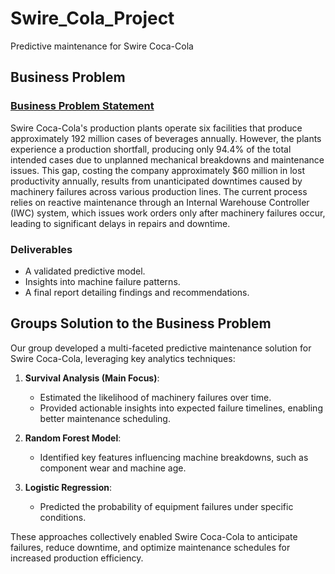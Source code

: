 # Swire_Cola_Project
Predictive maintenance for Swire Coca-Cola


## Business Problem  

### [Business Problem Statement](Business%20Problem%20Statement.docx)

Swire Coca-Cola's production plants operate six facilities that produce approximately 192 million cases of beverages annually. However, the plants experience a production shortfall, producing only 94.4% of the total intended cases due to unplanned mechanical breakdowns and maintenance issues. This gap, costing the company approximately $60 million in lost productivity annually, results from unanticipated downtimes caused by machinery failures across various production lines. The current process relies on reactive maintenance through an Internal Warehouse Controller (IWC) system, which issues work orders only after machinery failures occur, leading to significant delays in repairs and downtime.

### Deliverables
- A validated predictive model.
- Insights into machine failure patterns.
- A final report detailing findings and recommendations.


## Groups Solution to the Business Problem 

Our group developed a multi-faceted predictive maintenance solution for Swire Coca-Cola, leveraging key analytics techniques:

1. **Survival Analysis (Main Focus)**:
   - Estimated the likelihood of machinery failures over time.
   - Provided actionable insights into expected failure timelines, enabling better maintenance scheduling.

2. **Random Forest Model**:
   - Identified key features influencing machine breakdowns, such as component wear and machine age.

3. **Logistic Regression**:
   - Predicted the probability of equipment failures under specific conditions.

These approaches collectively enabled Swire Coca-Cola to anticipate failures, reduce downtime, and optimize maintenance schedules for increased production efficiency.
